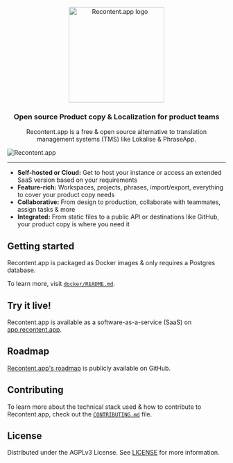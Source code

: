 <p align="center">
  <a href="https://recontent.app">
    <img src="https://recontent.app/assets/logo.svg" width="220px" alt="Recontent.app logo" />
  </a>
</p>

<h3 align="center">Open source Product copy & Localization for product teams</h3>
<p align="center">Recontent.app is a free & open source alternative to translation management systems (TMS) like Lokalise & PhraseApp.</p>

![Recontent.app](https://recontent.app/assets/app.jpg)

---

- **Self-hosted or Cloud:** Get to host your instance or access an extended SaaS version based on your requirements
- **Feature-rich:** Workspaces, projects, phrases, import/export, everything to cover your product copy needs
- **Collaborative:** From design to production, collaborate with teammates, assign tasks & more
- **Integrated:** From static files to a public API or destinations like GitHub, your product copy is where you need it

## Getting started

Recontent.app is packaged as Docker images & only requires a Postgres database.

To learn more, visit [`docker/README.md`](https://github.com/recontentapp/recontentapp/blob/master/docker/README.md).

## Try it live!

Recontent.app is available as a software-as-a-service (SaaS) on [app.recontent.app](https://app.recontent.app/).

## Roadmap

[Recontent.app's roadmap](https://github.com/orgs/recontentapp/projects/2) is publicly available on GitHub.

## Contributing

To learn more about the technical stack used & how to contribute to Recontent.app, check out the [`CONTRIBUTING.md`](https://github.com/recontentapp/recontentapp/blob/master/CONTRIBUTING.md) file.

## License

Distributed under the AGPLv3 License. See [LICENSE](https://github.com/recontentapp/recontentapp/blob/master/LICENSE) for more information.
